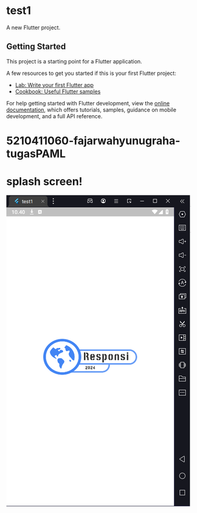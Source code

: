  # test1

A new Flutter project.

## Getting Started

This project is a starting point for a Flutter application.

A few resources to get you started if this is your first Flutter project:

- [Lab: Write your first Flutter app](https://docs.flutter.dev/get-started/codelab)
- [Cookbook: Useful Flutter samples](https://docs.flutter.dev/cookbook)

For help getting started with Flutter development, view the
[online documentation](https://docs.flutter.dev/), which offers tutorials,
samples, guidance on mobile development, and a full API reference.
# 5210411060-fajarwahyunugraha-tugasPAML


# splash screen!
![alt text](https://github.com/Valorun24/5210411060-fajarwahyunugraha-tugasPAML/blob/main/assets/images/splash_screen.png?raw=true)


